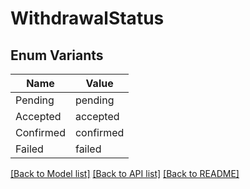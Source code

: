 # WithdrawalStatus

## Enum Variants

| Name | Value |
|---- | -----|
| Pending | pending |
| Accepted | accepted |
| Confirmed | confirmed |
| Failed | failed |


[[Back to Model list]](../README.md#documentation-for-models) [[Back to API list]](../README.md#documentation-for-api-endpoints) [[Back to README]](../README.md)


